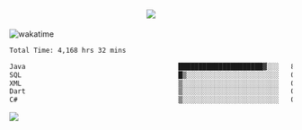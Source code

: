 <h1 align="center">
  <img src="https://readme-typing-svg.herokuapp.com/?font=Righteous&size=35&center=true&vCenter=true&width=500&height=70&duration=4000&lines=Hi!+%F0%9F%91%8B+I%27m+Ali%20Osman!;" />
</h1>


![wakatime](https://wakatime.com/share/@aliosmanoktar/3a8ffe71-6da4-4964-913b-2f09afbe53bf.svg?cache=none)
<!--START_SECTION:waka-->

```txt
Total Time: 4,168 hrs 32 mins

Java                                      █████████████████████▓░░░   86.69 %
SQL                                       █▒░░░░░░░░░░░░░░░░░░░░░░░   05.21 %
XML                                       ▒░░░░░░░░░░░░░░░░░░░░░░░░   01.68 %
Dart                                      ▒░░░░░░░░░░░░░░░░░░░░░░░░   01.67 %
C#                                        ▒░░░░░░░░░░░░░░░░░░░░░░░░   00.88 %
```

<!--END_SECTION:waka-->

<img src="https://profile-counter.glitch.me/aliosmanoktar/count.svg" />

